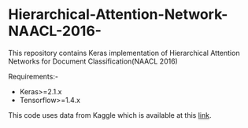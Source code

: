 # Hierarchical-Attention-Network-NAACL-2016-
This repository contains Keras implementation of  Hierarchical Attention Networks for Document Classification(NAACL 2016)

Requirements:-
* Keras>=2.1.x
* Tensorflow>=1.4.x

This code uses data from Kaggle which is available at this [link](https://www.kaggle.com/c/word2vec-nlp-tutorial).

